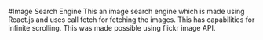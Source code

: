 #Image Search Engine
This an image search engine which is made using React.js and uses call fetch for fetching the images. This has capabilities for infinite scrolling. This was made possible using flickr image API.
